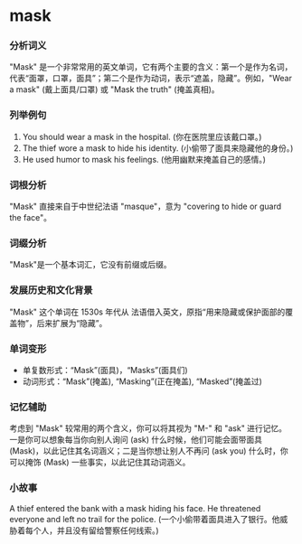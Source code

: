 # mask

### 分析词义

  

"Mask" 是一个非常常用的英文单词，它有两个主要的含义：第一个是作为名词，代表“面罩，口罩，面具”；第二个是作为动词，表示“遮盖，隐藏”。例如，"Wear a mask" (戴上面具/口罩) 或 "Mask the truth" (掩盖真相)。

  

### 列举例句

  

1.  You should wear a mask in the hospital. (你在医院里应该戴口罩。)
2.  The thief wore a mask to hide his identity. (小偷带了面具来隐藏他的身份。)
3.  He used humor to mask his feelings. (他用幽默来掩盖自己的感情。)

  

### 词根分析

  

"Mask" 直接来自于中世纪法语 "masque"，意为 "covering to hide or guard the face"。

  

### 词缀分析

  

"Mask"是一个基本词汇，它没有前缀或后缀。

  

### 发展历史和文化背景

  

"Mask" 这个单词在 1530s 年代从 法语借入英文，原指“用来隐藏或保护面部的覆盖物”，后来扩展为“隐藏”。

  

### 单词变形

  

*   单复数形式：“Mask”(面具)，“Masks”(面具们)
*   动词形式：“Mask”(掩盖), “Masking”(正在掩盖), “Masked”(掩盖过)

  

### 记忆辅助

  

考虑到 "Mask" 较常用的两个含义，你可以将其视为 "M-" 和 "ask" 进行记忆。一是你可以想象每当你向别人询问 (ask) 什么时候，他们可能会面带面具 (Mask)，以此记住其名词涵义；二是当你想让别人不再问 (ask you) 什么时，你可以掩饰 (Mask) 一些事实，以此记住其动词涵义。

  

### 小故事

  

A thief entered the bank with a mask hiding his face. He threatened everyone and left no trail for the police. (一个小偷带着面具进入了银行。他威胁着每个人，并且没有留给警察任何线索。)
